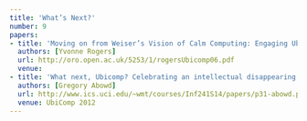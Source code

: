 ```yaml
---
title: 'What’s Next?'
number: 9
papers:
- title: 'Moving on from Weiser’s Vision of Calm Computing: Engaging UbiComp Experiences'
  authors: [Yvonne Rogers]
  url: http://oro.open.ac.uk/5253/1/rogersUbicomp06.pdf
  venue:
- title: 'What next, Ubicomp? Celebrating an intellectual disappearing act'
  authors: [Gregory Abowd]
  url: http://www.ics.uci.edu/~wmt/courses/Inf241S14/papers/p31-abowd.pdf
  venue: UbiComp 2012
---
```


